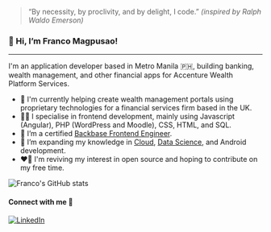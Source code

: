 > “By necessity, by proclivity, and by delight, I code.” *(inspired by Ralph Waldo Emerson)*

### 👋 Hi, I’m Franco Magpusao!
------

I'm an application developer based in Metro Manila 🇵🇭, building banking, wealth management, and other financial apps for Accenture Wealth Platform Services.

- 🔭 I'm currently helping create wealth management portals using proprietary technologies for a financial services firm based in the UK.
- 👨‍💻 I specialise in frontend development, mainly using Javascript (Angular), PHP (WordPress and Moodle), CSS, HTML, and SQL.
- 📜 I’m a certified [Backbase Frontend Engineer](https://drive.google.com/file/d/1Fc_U4WwlOdoUDG0stHKB-YSbnlb75CKi/view).
- 🌱 I’m expanding my knowledge in [Cloud](https://www.qwiklabs.com/public_profiles/691ac020-cdbc-48ff-9c34-79073e592f50), [Data Science](https://www.coursera.org/account/accomplishments/certificate/SQRVNKN6DVLG), and Android development.
- ❤️‍🔥 I'm reviving my interest in open source and hoping to contribute on my free time.

![Franco's GitHub stats](https://github-readme-stats.vercel.app/api?username=francolouietm&show_icons=true&theme=dark)

####  Connect with me 🔗
[![LinkedIn](https://img.shields.io/badge/LinkedIn-0077B5?style=for-the-badge&logo=linkedin&logoColor=white)](https://www.linkedin.com/in/flmagpusao/)
